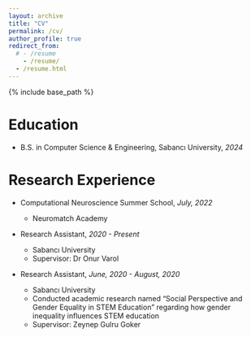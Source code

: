 ```yaml
---
layout: archive
title: "CV"
permalink: /cv/
author_profile: true
redirect_from:
  # - /resume
    - /resume/
  - /resume.html
---
```


{% include base_path %}

# Education

- B.S. in Computer Science & Engineering, Sabancı University, _2024_

# Research Experience

- Computational Neuroscience Summer School, _July, 2022_

  - Neuromatch Academy

- Research Assistant, _2020 - Present_

  - Sabancı University
  - Supervisor: Dr Onur Varol

- Research Assistant, _June, 2020 - August, 2020_
  - Sabancı University
  - Conducted academic research named “Social Perspective and Gender Equality in STEM Education” regarding how gender inequality influences STEM education
  - Supervisor: Zeynep Gulru Goker

<!-- Skills-->

<!-- - Research
- Programming
  - Python
  - C++
  - C -->
